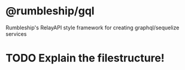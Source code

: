 # @rumbleship/gql
Rumbleship's RelayAPI style framework for creating graphql/sequelize  services


# TODO Explain the filestructure!